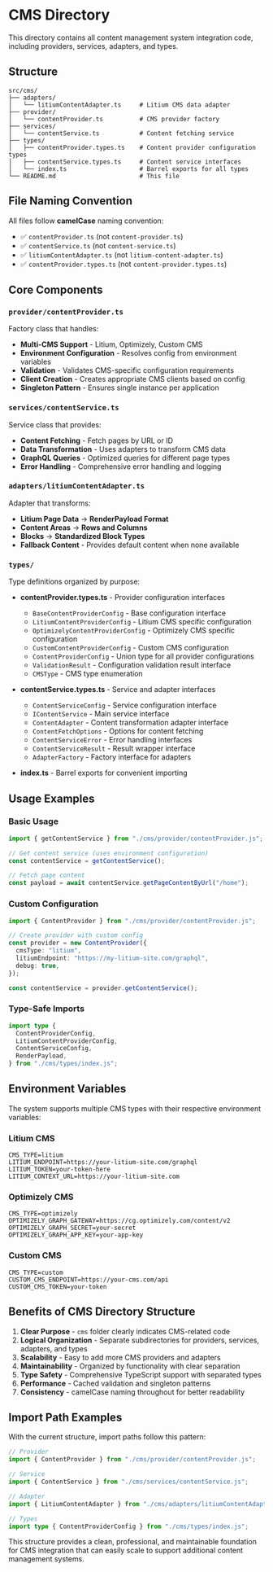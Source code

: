 # CMS Directory

This directory contains all content management system integration code, including providers, services, adapters, and types.

## Structure

```
src/cms/
├── adapters/
│   └── litiumContentAdapter.ts     # Litium CMS data adapter
├── provider/
│   └── contentProvider.ts          # CMS provider factory
├── services/
│   └── contentService.ts           # Content fetching service
├── types/
│   ├── contentProvider.types.ts    # Content provider configuration types
│   ├── contentService.types.ts     # Content service interfaces
│   └── index.ts                    # Barrel exports for all types
└── README.md                       # This file
```

## File Naming Convention

All files follow **camelCase** naming convention:

- ✅ `contentProvider.ts` (not `content-provider.ts`)
- ✅ `contentService.ts` (not `content-service.ts`)
- ✅ `litiumContentAdapter.ts` (not `litium-content-adapter.ts`)
- ✅ `contentProvider.types.ts` (not `content-provider.types.ts`)

## Core Components

### `provider/contentProvider.ts`

Factory class that handles:

- **Multi-CMS Support** - Litium, Optimizely, Custom CMS
- **Environment Configuration** - Resolves config from environment variables
- **Validation** - Validates CMS-specific configuration requirements
- **Client Creation** - Creates appropriate CMS clients based on config
- **Singleton Pattern** - Ensures single instance per application

### `services/contentService.ts`

Service class that provides:

- **Content Fetching** - Fetch pages by URL or ID
- **Data Transformation** - Uses adapters to transform CMS data
- **GraphQL Queries** - Optimized queries for different page types
- **Error Handling** - Comprehensive error handling and logging

### `adapters/litiumContentAdapter.ts`

Adapter that transforms:

- **Litium Page Data** → **RenderPayload Format**
- **Content Areas** → **Rows and Columns**
- **Blocks** → **Standardized Block Types**
- **Fallback Content** - Provides default content when none available

### `types/`

Type definitions organized by purpose:

- **contentProvider.types.ts** - Provider configuration interfaces

  - `BaseContentProviderConfig` - Base configuration interface
  - `LitiumContentProviderConfig` - Litium CMS specific configuration
  - `OptimizelyContentProviderConfig` - Optimizely CMS specific configuration
  - `CustomContentProviderConfig` - Custom CMS configuration
  - `ContentProviderConfig` - Union type for all provider configurations
  - `ValidationResult` - Configuration validation result interface
  - `CMSType` - CMS type enumeration

- **contentService.types.ts** - Service and adapter interfaces

  - `ContentServiceConfig` - Service configuration interface
  - `IContentService` - Main service interface
  - `ContentAdapter` - Content transformation adapter interface
  - `ContentFetchOptions` - Options for content fetching
  - `ContentServiceError` - Error handling interfaces
  - `ContentServiceResult` - Result wrapper interface
  - `AdapterFactory` - Factory interface for adapters

- **index.ts** - Barrel exports for convenient importing

## Usage Examples

### Basic Usage

```typescript
import { getContentService } from "./cms/provider/contentProvider.js";

// Get content service (uses environment configuration)
const contentService = getContentService();

// Fetch page content
const payload = await contentService.getPageContentByUrl("/home");
```

### Custom Configuration

```typescript
import { ContentProvider } from "./cms/provider/contentProvider.js";

// Create provider with custom config
const provider = new ContentProvider({
  cmsType: "litium",
  litiumEndpoint: "https://my-litium-site.com/graphql",
  debug: true,
});

const contentService = provider.getContentService();
```

### Type-Safe Imports

```typescript
import type {
  ContentProviderConfig,
  LitiumContentProviderConfig,
  ContentServiceConfig,
  RenderPayload,
} from "./cms/types/index.js";
```

## Environment Variables

The system supports multiple CMS types with their respective environment variables:

### Litium CMS

```env
CMS_TYPE=litium
LITIUM_ENDPOINT=https://your-litium-site.com/graphql
LITIUM_TOKEN=your-token-here
LITIUM_CONTEXT_URL=https://your-litium-site.com
```

### Optimizely CMS

```env
CMS_TYPE=optimizely
OPTIMIZELY_GRAPH_GATEWAY=https://cg.optimizely.com/content/v2
OPTIMIZELY_GRAPH_SECRET=your-secret
OPTIMIZELY_GRAPH_APP_KEY=your-app-key
```

### Custom CMS

```env
CMS_TYPE=custom
CUSTOM_CMS_ENDPOINT=https://your-cms.com/api
CUSTOM_CMS_TOKEN=your-token
```

## Benefits of CMS Directory Structure

1. **Clear Purpose** - `cms` folder clearly indicates CMS-related code
2. **Logical Organization** - Separate subdirectories for providers, services, adapters, and types
3. **Scalability** - Easy to add more CMS providers and adapters
4. **Maintainability** - Organized by functionality with clear separation
5. **Type Safety** - Comprehensive TypeScript support with separated types
6. **Performance** - Cached validation and singleton patterns
7. **Consistency** - camelCase naming throughout for better readability

## Import Path Examples

With the current structure, import paths follow this pattern:

```typescript
// Provider
import { ContentProvider } from "./cms/provider/contentProvider.js";

// Service
import { ContentService } from "./cms/services/contentService.js";

// Adapter
import { LitiumContentAdapter } from "./cms/adapters/litiumContentAdapter.js";

// Types
import type { ContentProviderConfig } from "./cms/types/index.js";
```

This structure provides a clean, professional, and maintainable foundation for CMS integration that can easily scale to support additional content management systems.
